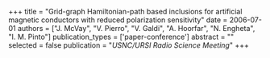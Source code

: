 +++
title = "Grid-graph Hamiltonian-path based inclusions for artificial magnetic conductors with reduced polarization sensitivity"
date = 2006-07-01
authors = ["J. McVay", "V. Pierro", "V. Galdi", "A. Hoorfar", "N. Engheta", "I. M. Pinto"]
publication_types = ['paper-conference']
abstract = ""
selected = false
publication = "*USNC/URSI Radio Science Meeting*"
+++

